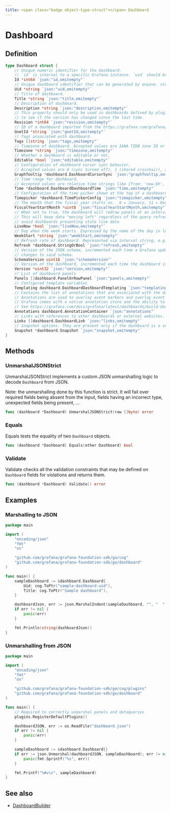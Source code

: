 ```yaml
---
title: <span class="badge object-type-struct"></span> Dashboard
---
```

# <span class="badge object-type-struct"></span> Dashboard

## Definition

```go
type Dashboard struct {
    // Unique numeric identifier for the dashboard.
    // `id` is internal to a specific Grafana instance. `uid` should be used to identify a dashboard across Grafana instances.
    Id *int64 `json:"id,omitempty"`
    // Unique dashboard identifier that can be generated by anyone. string (8-40)
    Uid *string `json:"uid,omitempty"`
    // Title of dashboard.
    Title *string `json:"title,omitempty"`
    // Description of dashboard.
    Description *string `json:"description,omitempty"`
    // This property should only be used in dashboards defined by plugins.  It is a quick check
    // to see if the version has changed since the last time.
    Revision *int64 `json:"revision,omitempty"`
    // ID of a dashboard imported from the https://grafana.com/grafana/dashboards/ portal
    GnetId *string `json:"gnetId,omitempty"`
    // Tags associated with dashboard.
    Tags []string `json:"tags,omitempty"`
    // Timezone of dashboard. Accepted values are IANA TZDB zone ID or "browser" or "utc".
    Timezone *string `json:"timezone,omitempty"`
    // Whether a dashboard is editable or not.
    Editable *bool `json:"editable,omitempty"`
    // Configuration of dashboard cursor sync behavior.
    // Accepted values are 0 (sync turned off), 1 (shared crosshair), 2 (shared crosshair and tooltip).
    GraphTooltip *dashboard.DashboardCursorSync `json:"graphTooltip,omitempty"`
    // Time range for dashboard.
    // Accepted values are relative time strings like {from: 'now-6h', to: 'now'} or absolute time strings like {from: '2020-07-10T08:00:00.000Z', to: '2020-07-10T14:00:00.000Z'}.
    Time *dashboard.DashboardDashboardTime `json:"time,omitempty"`
    // Configuration of the time picker shown at the top of a dashboard.
    Timepicker *dashboard.TimePickerConfig `json:"timepicker,omitempty"`
    // The month that the fiscal year starts on.  0 = January, 11 = December
    FiscalYearStartMonth *uint8 `json:"fiscalYearStartMonth,omitempty"`
    // When set to true, the dashboard will redraw panels at an interval matching the pixel width.
    // This will keep data "moving left" regardless of the query refresh rate. This setting helps
    // avoid dashboards presenting stale live data
    LiveNow *bool `json:"liveNow,omitempty"`
    // Day when the week starts. Expressed by the name of the day in lowercase, e.g. "monday".
    WeekStart *string `json:"weekStart,omitempty"`
    // Refresh rate of dashboard. Represented via interval string, e.g. "5s", "1m", "1h", "1d".
    Refresh *dashboard.StringOrBool `json:"refresh,omitempty"`
    // Version of the JSON schema, incremented each time a Grafana update brings
    // changes to said schema.
    SchemaVersion uint16 `json:"schemaVersion"`
    // Version of the dashboard, incremented each time the dashboard is updated.
    Version *uint32 `json:"version,omitempty"`
    // List of dashboard panels
    Panels []dashboard.PanelOrRowPanel `json:"panels,omitempty"`
    // Configured template variables
    Templating dashboard.DashboardDashboardTemplating `json:"templating"`
    // Contains the list of annotations that are associated with the dashboard.
    // Annotations are used to overlay event markers and overlay event tags on graphs.
    // Grafana comes with a native annotation store and the ability to add annotation events directly from the graph panel or via the HTTP API.
    // See https://grafana.com/docs/grafana/latest/dashboards/build-dashboards/annotate-visualizations/
    Annotations dashboard.AnnotationContainer `json:"annotations"`
    // Links with references to other dashboards or external websites.
    Links []dashboard.DashboardLink `json:"links,omitempty"`
    // Snapshot options. They are present only if the dashboard is a snapshot.
    Snapshot *dashboard.Snapshot `json:"snapshot,omitempty"`
}
```
## Methods

### <span class="badge object-method"></span> UnmarshalJSONStrict

UnmarshalJSONStrict implements a custom JSON unmarshalling logic to decode `Dashboard` from JSON.

Note: the unmarshalling done by this function is strict. It will fail over required fields being absent from the input, fields having an incorrect type, unexpected fields being present, …

```go
func (dashboard *Dashboard) UnmarshalJSONStrict(raw []byte) error
```

### <span class="badge object-method"></span> Equals

Equals tests the equality of two `Dashboard` objects.

```go
func (dashboard *Dashboard) Equals(other Dashboard) bool
```

### <span class="badge object-method"></span> Validate

Validate checks all the validation constraints that may be defined on `Dashboard` fields for violations and returns them.

```go
func (dashboard *Dashboard) Validate() error
```

## Examples

### Marshalling to JSON

```go
package main

import (
    "encoding/json"
    "fmt"
    "os"

    "github.com/grafana/grafana-foundation-sdk/go/cog"
    "github.com/grafana/grafana-foundation-sdk/go/dashboard"
)

func main() {
    sampleDashboard := &dashboard.Dashboard{
        Uid: cog.ToPtr("sample-dashboard-uid"),
        Title: cog.ToPtr("Sample dashboard"),
    }

    dashboardJson, err := json.MarshalIndent(sampleDashboard, "", "  ")
    if err != nil {
        panic(err)
    }

    fmt.Println(string(dashboardJson))
}
```

### Unmarshalling from JSON

```go
package main

import (
    "encoding/json"
    "fmt"
    "os"

    "github.com/grafana/grafana-foundation-sdk/go/cog/plugins"
    "github.com/grafana/grafana-foundation-sdk/go/dashboard"
)

func main() {
    // Required to correctly unmarshal panels and dataqueries
    plugins.RegisterDefaultPlugins()

    dashboardJSON, err := os.ReadFile("dashboard.json")
    if err != nil {
        panic(err)
    }

    sampleDashboard := &dashboard.Dashboard{}
    if err := json.Unmarshal(dashboardJSON, sampleDashboard); err != nil {
        panic(fmt.Sprintf("%s", err))
    }

    fmt.Printf("%#v\n", sampleDashboard)
}
```
## See also

 * <span class="badge builder"></span> [DashboardBuilder](./builder-DashboardBuilder.md)
